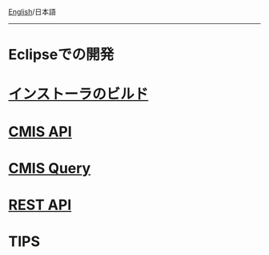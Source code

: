 [English](https://github.com/aegif/NemakiWare/wiki/Development)/日本語 
***
# Eclipseでの開発
# [インストーラのビルド](https://github.com/aegif/NemakiWare/wiki/%E9%96%8B%E7%99%BA:-%E3%82%A4%E3%83%B3%E3%82%B9%E3%83%88%E3%83%BC%E3%83%A9%E3%81%AE%E3%83%93%E3%83%AB%E3%83%89)
# [CMIS API](https://github.com/aegif/NemakiWare/wiki/%E9%96%8B%E7%99%BA:-CMIS-API)
# [CMIS Query](https://github.com/aegif/NemakiWare/wiki/%E9%96%8B%E7%99%BA:-CMIS-Query)
# [REST API](https://github.com/aegif/NemakiWare/wiki/%E9%96%8B%E7%99%BA:-REST-API)
# TIPS